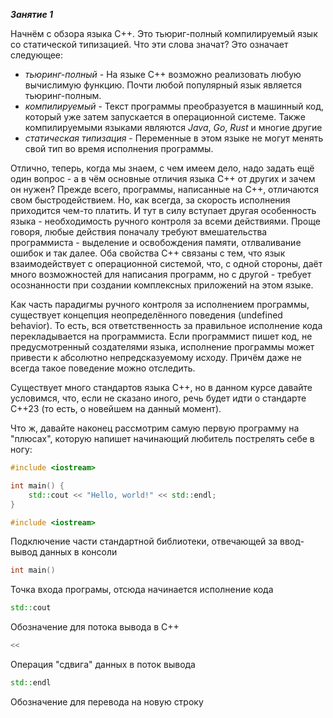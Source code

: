 **_Занятие 1_**

Начнём с обзора языка C++. Это тьюриг-полный компилируемый язык со статической типизацией. Что эти слова значат? Это означает следующее:

- _тьюринг-полный_ - На языке C++ возможно реализовать любую вычислимую функцию. Почти любой популярный язык является тьюринг-полным.
- _компилируемый_ - Текст программы преобразуется в машинный код, который уже затем запускается в операционной системе. Также компилируемыми языками являются _Java_, _Go_, _Rust_ и многие другие
- _статическая типизация_ - Переменные в этом языке не могут менять свой тип во время исполнения программы.

Отлично, теперь, когда мы знаем, с чем имеем дело, надо задать ещё один вопрос - а в чём основные отличия языка C++ от других и зачем он нужен? Прежде всего, программы, написанные на C++, отличаются свом быстродействием. Но, как всегда, за скорость исполнения приходится чем-то платить. И тут в силу вступает другая особенность языка - необходимость ручного контроля за всеми действиями. Проще говоря, любые действия поначалу требуют вмешательства программиста - выделение и освобождения памяти, отлваливание ошибок и так далее. Оба свойства C++ связаны с тем, что язык взаимодействует с операционной системой, что, с одной стороны, даёт много возможностей для написания программ, но с другой - требует осознанности при создании комплексных приложений на этом языке.

Как часть парадигмы ручного контроля за исполнением программы, существует концепция неопределённого поведения (undefined behavior). То есть, вся ответственность за правильное исполнение кода перекладывается на программиста. Если программист пишет код, не предусмотренный создателями языка, исполнение программы может привести к абсолютно непредсказуемому исходу. Причём даже не всегда такое поведение можно отследить.

Существует много стандартов языка C++, но в данном курсе давайте условимся, что, если не сказано иного, речь будет идти о стандарте C++23 (то есть, о новейшем на данный момент).

Что ж, давайте наконец рассмотрим самую первую программу на "плюсах", которую напишет начинающий любитель пострелять себе в ногу:

```cpp
#include <iostream>

int main() {
    std::cout << "Hello, world!" << std::endl;
}
```

```cpp
#include <iostream>
```

Подключение части стандартной библиотеки, отвечающей за ввод-вывод данных в консоли

```cpp
int main()
```

Точка входа програмы, отсюда начинается исполнение кода

```cpp
std::cout
```

Обозначение для потока вывода в C++

```cpp
<<
```

Операция "сдвига" данных в поток вывода

```cpp
std::endl
```

Обозначение для перевода на новую строку
